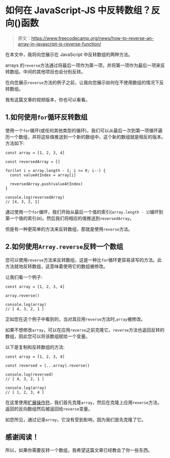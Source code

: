 # 如何在 JavaScript-JS 中反转数组？反向()函数

> 原文：<https://www.freecodecamp.org/news/how-to-reverse-an-array-in-javascript-js-reverse-function/>

在本文中，我将向您展示在 JavaScript 中反转数组的两种方法。

arrays 的`reverse`方法通过将最后一项作为第一项，并将第一项作为最后一项来反转数组。中间的其他项目也会分别反转。

在向您展示`reverse`方法的例子之前，让我向您展示如何在不使用数组的情况下反转数组。

我有这篇文章的视频版本，你也可以看看。

## 1.如何使用`for`循环反转数组

使用一个`for`循环(或任何其他类型的循环)，我们可以从最后一次到第一项循环遍历一个数组，并将这些值推送到一个新的数组中，这个新的数组就是相反的版本。方法如下:

```
const array = [1, 2, 3, 4]

const reversedArray = []

for(let i = array.length - 1; i >= 0; i--) {
  const valueAtIndex = array[i]

  reversedArray.push(valueAtIndex)
}

console.log(reversedArray)
// [4, 3, 2, 1] 
```

通过使用一个`for`循环，我们开始从最后一个值的索引(`array.length - 1`)循环到第一个值的索引(`0`)。然后我们将相应的值推送到`reversedArray`。

但是有一种更简单的方法来反转数组，那就是使用`reverse`方法。

## 2.如何使用`Array.reverse`反转一个数组

您可以使用`reverse`方法来反转数组，这是一种比`for`循环更容易读写的方法。此方法就地反转数组，这意味着使用它的数组被修改。

让我们看一个例子:

```
const array = [1, 2, 3, 4]

array.reverse()

console.log(array)
// [ 4, 3, 2, 1 ] 
```

正如您在这个例子中看到的，当对其应用`reverse`方法时,`array`被修改。

如果不想修改`array`，可以在应用`reverse`之前克隆它。`reverse`方法也返回反转的数组，因此您可以将该数组赋给一个变量。

以下是复制和反转数组的方法:

```
const array = [1, 2, 3, 4]

const reversed = [...array].reverse()

console.log(reversed)
// [ 4, 3, 2, 1 ]

console.log(array)
// [ 1, 2, 3, 4 ] 
```

在这里使用[扩展操作符](https://dillionmegida.com/p/spread-operator-simplified/)，我们首先克隆`array`，然后在克隆上应用`reverse`方法。返回的反向数组然后被返回给`reverse`变量。

如您所见，通过记录`array`，它没有受到影响，因为我们首先克隆了它。

## 感谢阅读！

所以，如果你需要反转一个数组，我希望这篇文章已经教会了你一些东西。